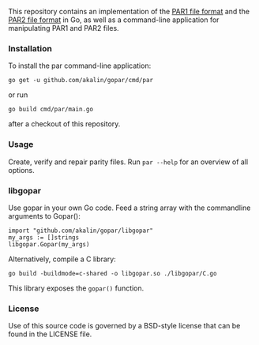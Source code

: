 This repository contains an implementation of the [PAR1 file
format](http://parchive.sourceforge.net/docs/specifications/parity-volume-spec-1.0/article-spec.html)
and the [PAR2 file
format](http://parchive.sourceforge.net/docs/specifications/parity-volume-spec/article-spec.html)
in Go, as well as a command-line application for manipulating PAR1 and
PAR2 files.

### Installation

To install the par command-line application:

```
go get -u github.com/akalin/gopar/cmd/par
```

or run

```
go build cmd/par/main.go
```

after a checkout of this repository.

### Usage

Create, verify and repair parity files. Run `par --help` for an overview of all options.

### libgopar

Use gopar in your own Go code. Feed a string array with the commandline arguments to Gopar():

```
import "github.com/akalin/gopar/libgopar"
my_args := []strings
libgopar.Gopar(my_args)
```

Alternatively, compile a C library:

```
go build -buildmode=c-shared -o libgopar.so ./libgopar/C.go
```

This library exposes the `gopar()` function.

### License

Use of this source code is governed by a BSD-style license that can be
found in the LICENSE file.
